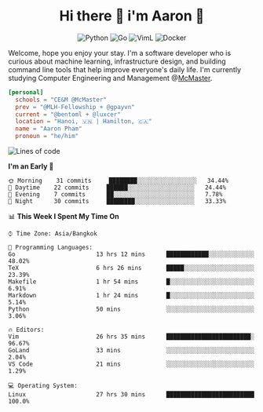 <h1 align="center">Hi there 👋 i'm Aaron 🐍</h1>

<p align="center">
    <img alt="Python" src="https://img.shields.io/badge/-Python-blue?style=flat-square&logo=python&logoColor=white" />
    <img alt="Go" src="https://img.shields.io/badge/-Golang-46a2f1?style=flat-square&logo=go&logoColor=white" />
    <img alt="VimL" src="https://img.shields.io/badge/-VimL-66d124?style=flat-square&logo=vim&logoColor=white" />
    <img alt="Docker" src="https://img.shields.io/badge/-Docker-1bd7de?style=flat-square&logo=docker&logoColor=white" />
</p>

Welcome, hope you enjoy your stay. I'm a software developer who is curious about machine learning, infrastructure design, and building command line tools that help improve everyone's daily life. I'm currently studying Computer Engineering and Management @[McMaster](https://www.mcmaster.ca/).

```toml
[personal]
  schools = "CE&M @McMaster"
  prev = "@MLH-Fellowship + @gpayvn"
  current = "@bentoml + @luxcer"
  location = "Hanoi, 🇻🇳 | Hamilton, 🇨🇦"
  name = "Aaron Pham"
  pronoun = "he/him"
```


<!--START_SECTION:waka-->
![Lines of code](https://img.shields.io/badge/From%20Hello%20World%20I%27ve%20Written-740551%20lines%20of%20code-blue)

**I'm an Early 🐤** 

```text
🌞 Morning    31 commits     ████████░░░░░░░░░░░░░░░░░   34.44% 
🌆 Daytime    22 commits     ██████░░░░░░░░░░░░░░░░░░░   24.44% 
🌃 Evening    7 commits      ██░░░░░░░░░░░░░░░░░░░░░░░   7.78% 
🌙 Night      30 commits     ████████░░░░░░░░░░░░░░░░░   33.33%

```


📊 **This Week I Spent My Time On** 

```text
⌚︎ Time Zone: Asia/Bangkok

💬 Programming Languages: 
Go                       13 hrs 12 mins      ████████████░░░░░░░░░░░░░   48.02% 
TeX                      6 hrs 26 mins       █████░░░░░░░░░░░░░░░░░░░░   23.39% 
Makefile                 1 hr 54 mins        █░░░░░░░░░░░░░░░░░░░░░░░░   6.91% 
Markdown                 1 hr 24 mins        █░░░░░░░░░░░░░░░░░░░░░░░░   5.14% 
Python                   50 mins             ░░░░░░░░░░░░░░░░░░░░░░░░░   3.06%

🔥 Editors: 
Vim                      26 hrs 35 mins      ████████████████████████░   96.67% 
GoLand                   33 mins             ░░░░░░░░░░░░░░░░░░░░░░░░░   2.04% 
VS Code                  21 mins             ░░░░░░░░░░░░░░░░░░░░░░░░░   1.29%

💻 Operating System: 
Linux                    27 hrs 30 mins      █████████████████████████   100.0%

```


<!--END_SECTION:waka-->

<!--
**aarnphm/aarnphm** is a ✨ _special_ ✨ repository because its `README.md` (this file) appears on your GitHub profile.

Here are some ideas to get you started:

- 🔭 I’m currently working on ...
- 🌱 I’m currently learning ...
- 👯 I’m looking to collaborate on ...
- 🤔 I’m looking for help with ...
- 💬 Ask me about ...
- 📫 How to reach me: ...
- 😄 Pronouns: ...
- ⚡ Fun fact: ...
-->
